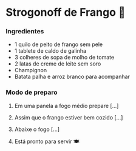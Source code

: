 # Strogonoff de Frango :chicken:

### Ingredientes

 - 1 quilo de peito de frango sem pele
 - 1 tablete de caldo de galinha
 - 3 colheres de sopa de molho de tomate 
 - 2 latas de creme de leite sem soro
 - Champignon
 - Batata palha e arroz branco para acompanhar

### Modo de preparo

1. Em uma panela a fogo médio prepare [...]

2. Assim que o frango estiver bem cozido [...]

3. Abaixe o fogo [...]

4. Está pronto para servir :plate_with_cutlery:

   



